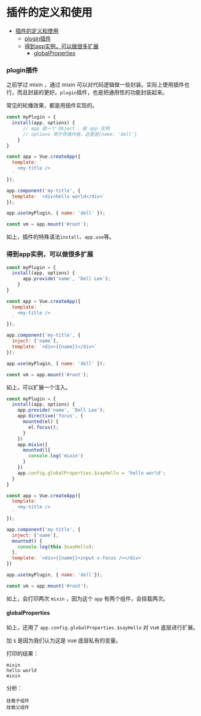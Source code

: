 # 插件的定义和使用

<!-- @import "[TOC]" {cmd="toc" depthFrom=1 depthTo=6 orderedList=false} -->

<!-- code_chunk_output -->

- [插件的定义和使用](#插件的定义和使用)
    - [plugin插件](#plugin插件)
    - [得到app实例，可以做很多扩展](#得到app实例可以做很多扩展)
      - [globalProperties](#globalproperties)

<!-- /code_chunk_output -->

### plugin插件

之前学过 mixin ，通过 mixin 可以对代码逻辑做一些封装。实际上使用插件也行，而且封装的更好。`plugin`插件，也是把通用性的功能封装起来。

常见的轮播效果，都是用插件实现的。

```js
const myPlugin = {
  install(app, options) {
      // app 是一个 Object ，是 app 实例
      // options 用于传递内容，这里是{name: 'dell'}
    }
}

const app = Vue.createApp({
  template: `
    <my-title />
  `
});

app.component('my-title', {
  template: `<div>hello world</div>`
});

app.use(myPlugin, { name: 'dell' });

const vm = app.mount('#root');
```

如上，插件的特殊语法`install`、`app.use`等。

### 得到app实例，可以做很多扩展
```js
const myPlugin = {
  install(app, options) {
      app.provide('name', 'Dell Lee');
    }
}

const app = Vue.createApp({
  template: `
    <my-title />
  `
});

app.component('my-title', {
  inject: ['name'],
  template: `<div>{{name}}</div>`
});

app.use(myPlugin, { name: 'dell' });

const vm = app.mount('#root');
```

如上，可以扩展一个注入。

```js
const myPlugin = {
  install(app, options) {
    app.provide('name', 'Dell Lee');
    app.directive('focus', {
      mounted(el) {
        el.focus();
      }
    })
    app.mixin({
      mounted(){
        console.log('mixin')
      }
    })
    app.config.globalProperties.$sayHello = 'hello world';
  }
}

const app = Vue.createApp({
  template: `
    <my-title />
  `
});

app.component('my-title', {
  inject: ['name'],
  mounted() {
    console.log(this.$sayHello);
  },
  template: `<div>{{name}}<input v-focus /></div>`
})

app.use(myPlugin, { name: 'dell'});

const vm = app.mount('#root');
```

如上，会打印两次 `mixin` ，因为这个 `app` 有两个组件，会挂载两次。

#### globalProperties
如上，还用了 `app.config.globalProperties.$sayHello` 对 vue 底层进行扩展。

加 `$` 是因为我们认为这是 vue 底层私有的变量。

打印的结果：
```
mixin
hello world
mixin
```

分析：
```
挂载子组件
挂载父组件
```